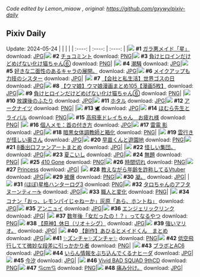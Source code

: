*Code edited by Lemon_miaow , original: https://github.com/gxywy/pixiv-daily*
## Pixiv Daily 
Update: 2024-05-24
|      |      |      |
| :----: | :----: | :----: |
|![](https://pximg.lemonmiaow.xyz/c/240x480/img-master/img/2024/05/22/00/00/26/118936191_p0_master1200.jpg) **#1** [ガラ悪メイド「星」](https://www.pixiv.net/artworks/118936191) download: [JPG](https://pximg.lemonmiaow.xyz/img-original/img/2024/05/22/00/00/26/118936191_p0.jpg)|![](https://pximg.lemonmiaow.xyz/c/240x480/img-master/img/2024/05/22/20/30/05/118956591_p0_master1200.jpg) **#2** [チョコミント](https://www.pixiv.net/artworks/118956591) download: [PNG](https://pximg.lemonmiaow.xyz/img-original/img/2024/05/22/20/30/05/118956591_p0.png)|![](https://pximg.lemonmiaow.xyz/c/240x480/img-master/img/2024/05/22/00/01/06/118936336_p0_master1200.jpg) **#3** [負けヒロインだけどめげない化け猫ちゃん⑥](https://www.pixiv.net/artworks/118936336) download: [PNG](https://pximg.lemonmiaow.xyz/img-original/img/2024/05/22/00/01/06/118936336_p0.png)|
|![](https://pximg.lemonmiaow.xyz/c/240x480/img-master/img/2024/05/23/19/24/43/118981923_p0_master1200.jpg) **#4** [潮騒](https://www.pixiv.net/artworks/118981923) download: [JPG](https://pximg.lemonmiaow.xyz/img-original/img/2024/05/23/19/24/43/118981923_p0.jpg)|![](https://pximg.lemonmiaow.xyz/c/240x480/img-master/img/2024/05/22/20/42/03/118956936_p0_master1200.jpg) **#5** [好きな二面性のあるキャラの展開。](https://www.pixiv.net/artworks/118956936) download: [JPG](https://pximg.lemonmiaow.xyz/img-original/img/2024/05/22/20/42/03/118956936_p0.jpg)|![](https://pximg.lemonmiaow.xyz/c/240x480/img-master/img/2024/05/23/20/03/13/118982967_p0_master1200.jpg) **#6** [メイクアップも力技のシスター](https://www.pixiv.net/artworks/118982967) download: [JPG](https://pximg.lemonmiaow.xyz/img-original/img/2024/05/23/20/03/13/118982967_p0.jpg)|
|![](https://pximg.lemonmiaow.xyz/c/240x480/img-master/img/2024/05/23/18/58/55/118981230_p0_master1200.jpg) **#7** [【会社と私生活】世界ゴスの日](https://www.pixiv.net/artworks/118981230) download: [JPG](https://pximg.lemonmiaow.xyz/img-original/img/2024/05/23/18/58/55/118981230_p0.jpg)|![](https://pximg.lemonmiaow.xyz/c/240x480/img-master/img/2024/05/22/00/01/45/118936402_p0_master1200.jpg) **#8** [【ウマ娘】ウマ娘漫画まとめ105【漫画5枚】](https://www.pixiv.net/artworks/118936402) download: [JPG](https://pximg.lemonmiaow.xyz/img-original/img/2024/05/22/00/01/45/118936402_p0.jpg)|![](https://pximg.lemonmiaow.xyz/c/240x480/img-master/img/2024/05/23/00/01/10/118963832_p0_master1200.jpg) **#9** [負けヒロインだけどめげない化け猫ちゃん⑥](https://www.pixiv.net/artworks/118963832) download: [PNG](https://pximg.lemonmiaow.xyz/img-original/img/2024/05/23/00/01/10/118963832_p0.png)|
|![](https://pximg.lemonmiaow.xyz/c/240x480/img-master/img/2024/05/23/00/01/49/118963901_p0_master1200.jpg) **#10** [放課後のふたり](https://www.pixiv.net/artworks/118963901) download: [JPG](https://pximg.lemonmiaow.xyz/img-original/img/2024/05/23/00/01/49/118963901_p0.jpg)|![](https://pximg.lemonmiaow.xyz/c/240x480/img-master/img/2024/05/23/00/14/56/118964463_p0_master1200.jpg) **#11** [ホタル](https://www.pixiv.net/artworks/118964463) download: [JPG](https://pximg.lemonmiaow.xyz/img-original/img/2024/05/23/00/14/56/118964463_p0.jpg)|![](https://pximg.lemonmiaow.xyz/c/240x480/img-master/img/2024/05/22/22/10/25/118959942_p0_master1200.jpg) **#12** [アークナイツ](https://www.pixiv.net/artworks/118959942) download: [PNG](https://pximg.lemonmiaow.xyz/img-original/img/2024/05/22/22/10/25/118959942_p0.png)|
|![](https://pximg.lemonmiaow.xyz/c/240x480/img-master/img/2024/05/23/00/23/29/118964728_p0_master1200.jpg) **#13** [🕊️](https://www.pixiv.net/artworks/118964728) download: [JPG](https://pximg.lemonmiaow.xyz/img-original/img/2024/05/23/00/23/29/118964728_p0.jpg)|![](https://pximg.lemonmiaow.xyz/c/240x480/img-master/img/2024/05/22/20/00/46/118955791_p0_master1200.jpg) **#14** [ほむら先生とライバル](https://www.pixiv.net/artworks/118955791) download: [PNG](https://pximg.lemonmiaow.xyz/img-original/img/2024/05/22/20/00/46/118955791_p0.png)|![](https://pximg.lemonmiaow.xyz/c/240x480/img-master/img/2024/05/22/00/21/31/118937144_p0_master1200.jpg) **#15** [高飛車ドレイちゃん　お疲れ様](https://www.pixiv.net/artworks/118937144) download: [PNG](https://pximg.lemonmiaow.xyz/img-original/img/2024/05/22/00/21/31/118937144_p0.png)|
|![](https://pximg.lemonmiaow.xyz/c/240x480/img-master/img/2024/05/23/06/00/09/118969703_p0_master1200.jpg) **#16** [個人メモ：首の付き方](https://www.pixiv.net/artworks/118969703) download: [JPG](https://pximg.lemonmiaow.xyz/img-original/img/2024/05/23/06/00/09/118969703_p0.jpg)|![](https://pximg.lemonmiaow.xyz/c/240x480/img-master/img/2024/05/22/00/00/18/118936165_p0_master1200.jpg) **#17** [雷電 影](https://www.pixiv.net/artworks/118936165) download: [JPG](https://pximg.lemonmiaow.xyz/img-original/img/2024/05/22/00/00/18/118936165_p0.jpg)|![](https://pximg.lemonmiaow.xyz/c/240x480/img-master/img/2024/05/22/07/24/21/118943612_p0_master1200.jpg) **#18** [暗黒女体調教師と箱化](https://www.pixiv.net/artworks/118943612) download: [PNG](https://pximg.lemonmiaow.xyz/img-original/img/2024/05/22/07/24/21/118943612_p0.png)|
|![](https://pximg.lemonmiaow.xyz/c/240x480/img-master/img/2024/05/22/00/11/03/118936827_p0_master1200.jpg) **#19** [雲行きが怪しい奥さん](https://www.pixiv.net/artworks/118936827) download: [JPG](https://pximg.lemonmiaow.xyz/img-original/img/2024/05/22/00/11/03/118936827_p0.jpg)|![](https://pximg.lemonmiaow.xyz/c/240x480/img-master/img/2024/05/22/11/33/24/118946682_p0_master1200.jpg) **#20** [早苗くんと遊園地](https://www.pixiv.net/artworks/118946682) download: [PNG](https://pximg.lemonmiaow.xyz/img-original/img/2024/05/22/11/33/24/118946682_p0.png)|![](https://pximg.lemonmiaow.xyz/c/240x480/img-master/img/2024/05/23/00/00/56/118963810_p0_master1200.jpg) **#21** [8番出口ファンアートまとめ](https://www.pixiv.net/artworks/118963810) download: [JPG](https://pximg.lemonmiaow.xyz/img-original/img/2024/05/23/00/00/56/118963810_p0.jpg)|
|![](https://pximg.lemonmiaow.xyz/c/240x480/img-master/img/2024/05/22/20/43/01/118946140_p0_master1200.jpg) **#22** [怪しい集団。](https://www.pixiv.net/artworks/118946140) download: [JPG](https://pximg.lemonmiaow.xyz/img-original/img/2024/05/22/20/43/01/118946140_p0.jpg)|![](https://pximg.lemonmiaow.xyz/c/240x480/img-master/img/2024/05/22/00/00/10/118936121_p0_master1200.jpg) **#23** [夏こいし](https://www.pixiv.net/artworks/118936121) download: [JPG](https://pximg.lemonmiaow.xyz/img-original/img/2024/05/22/00/00/10/118936121_p0.jpg)|![](https://pximg.lemonmiaow.xyz/c/240x480/img-master/img/2024/05/23/00/05/30/118964126_p0_master1200.jpg) **#24** [無題](https://www.pixiv.net/artworks/118964126) download: [PNG](https://pximg.lemonmiaow.xyz/img-original/img/2024/05/23/00/05/30/118964126_p0.png)|
|![](https://pximg.lemonmiaow.xyz/c/240x480/img-master/img/2024/05/22/00/09/37/118936781_p0_master1200.jpg) **#25** [410 Gone](https://www.pixiv.net/artworks/118936781) download: [PNG](https://pximg.lemonmiaow.xyz/img-original/img/2024/05/22/00/09/37/118936781_p0.png)|![](https://pximg.lemonmiaow.xyz/c/240x480/img-master/img/2024/05/23/18/00/08/118979828_p0_master1200.jpg) **#26** [時間切れ](https://www.pixiv.net/artworks/118979828) download: [PNG](https://pximg.lemonmiaow.xyz/img-original/img/2024/05/23/18/00/08/118979828_p0.png)|![](https://pximg.lemonmiaow.xyz/c/240x480/img-master/img/2024/05/23/21/26/44/118985488_p0_master1200.jpg) **#27** [Princess](https://www.pixiv.net/artworks/118985488) download: [JPG](https://pximg.lemonmiaow.xyz/img-original/img/2024/05/23/21/26/44/118985488_p0.jpg)|
|![](https://pximg.lemonmiaow.xyz/c/240x480/img-master/img/2024/05/22/21/01/21/118957595_p0_master1200.jpg) **#28** [教えながら年齢を詐称してるVtuber](https://www.pixiv.net/artworks/118957595) download: [JPG](https://pximg.lemonmiaow.xyz/img-original/img/2024/05/22/21/01/21/118957595_p0.jpg)|![](https://pximg.lemonmiaow.xyz/c/240x480/img-master/img/2024/05/23/18/40/45/118980820_p0_master1200.jpg) **#29** [被爆](https://www.pixiv.net/artworks/118980820) download: [PNG](https://pximg.lemonmiaow.xyz/img-original/img/2024/05/23/18/40/45/118980820_p0.png)|![](https://pximg.lemonmiaow.xyz/c/240x480/img-master/img/2024/05/23/09/12/57/118971975_p0_master1200.jpg) **#30** [凝。](https://www.pixiv.net/artworks/118971975) download: [JPG](https://pximg.lemonmiaow.xyz/img-original/img/2024/05/23/09/12/57/118971975_p0.jpg)|
|![](https://pximg.lemonmiaow.xyz/c/240x480/img-master/img/2024/05/22/02/11/44/118939819_p0_master1200.jpg) **#31** [(ほぼ)星格ハンターログ3](https://www.pixiv.net/artworks/118939819) download: [PNG](https://pximg.lemonmiaow.xyz/img-original/img/2024/05/22/02/11/44/118939819_p0.png)|![](https://pximg.lemonmiaow.xyz/c/240x480/img-master/img/2024/05/22/01/30/41/118939039_p0_master1200.jpg) **#32** [タロちゃんのアフタヌーンティー☕](https://www.pixiv.net/artworks/118939039) download: [JPG](https://pximg.lemonmiaow.xyz/img-original/img/2024/05/22/01/30/41/118939039_p0.jpg)|![](https://pximg.lemonmiaow.xyz/c/240x480/img-master/img/2024/05/23/12/34/53/118974711_p0_master1200.jpg) **#33** [職人と変化](https://www.pixiv.net/artworks/118974711) download: [PNG](https://pximg.lemonmiaow.xyz/img-original/img/2024/05/23/12/34/53/118974711_p0.png)|
|![](https://pximg.lemonmiaow.xyz/c/240x480/img-master/img/2024/05/22/18/05/04/118953018_p0_master1200.jpg) **#34** [コナン「おっ、レモンパイじゃねーか」灰原「あら、ホントね」](https://www.pixiv.net/artworks/118953018) download: [JPG](https://pximg.lemonmiaow.xyz/img-original/img/2024/05/22/18/05/04/118953018_p0.jpg)|![](https://pximg.lemonmiaow.xyz/c/240x480/img-master/img/2024/05/23/00/00/09/118963620_p0_master1200.jpg) **#35** [アンニュイ](https://www.pixiv.net/artworks/118963620) download: [JPG](https://pximg.lemonmiaow.xyz/img-original/img/2024/05/23/00/00/09/118963620_p0.jpg)|![](https://pximg.lemonmiaow.xyz/c/240x480/img-master/img/2024/05/22/12/54/35/118948035_p0_master1200.jpg) **#36** [エンジェリックリンク](https://www.pixiv.net/artworks/118948035) download: [JPG](https://pximg.lemonmiaow.xyz/img-original/img/2024/05/22/12/54/35/118948035_p0.jpg)|
|![](https://pximg.lemonmiaow.xyz/c/240x480/img-master/img/2024/05/23/12/47/02/118974889_p0_master1200.jpg) **#37** [数年後「女だったの！？」ってなるやつ](https://www.pixiv.net/artworks/118974889) download: [PNG](https://pximg.lemonmiaow.xyz/img-original/img/2024/05/23/12/47/02/118974889_p0.png)|![](https://pximg.lemonmiaow.xyz/c/240x480/img-master/img/2024/05/22/19/03/54/118954386_p0_master1200.jpg) **#38** [【原神】休日（リオ＋シグ）](https://www.pixiv.net/artworks/118954386) download: [JPG](https://pximg.lemonmiaow.xyz/img-original/img/2024/05/22/19/03/54/118954386_p0.jpg)|![](https://pximg.lemonmiaow.xyz/c/240x480/img-master/img/2024/05/23/20/29/21/118982991_p0_master1200.jpg) **#39** [強いマリオ。](https://www.pixiv.net/artworks/118982991) download: [JPG](https://pximg.lemonmiaow.xyz/img-original/img/2024/05/23/20/29/21/118982991_p0.jpg)|
|![](https://pximg.lemonmiaow.xyz/c/240x480/img-master/img/2024/05/22/19/56/01/118955583_p0_master1200.jpg) **#40** [【創作】あひるとメイドくん　まとめ](https://www.pixiv.net/artworks/118955583) download: [JPG](https://pximg.lemonmiaow.xyz/img-original/img/2024/05/22/19/56/01/118955583_p0.jpg)|![](https://pximg.lemonmiaow.xyz/c/240x480/img-master/img/2024/05/22/23/40/01/118962920_p0_master1200.jpg) **#41** [✨ズンチャ✨ズンチャ✨](https://www.pixiv.net/artworks/118962920) download: [PNG](https://pximg.lemonmiaow.xyz/img-original/img/2024/05/22/23/40/01/118962920_p0.png)|![](https://pximg.lemonmiaow.xyz/c/240x480/img-master/img/2024/05/22/20/51/43/118957221_p0_master1200.jpg) **#42** [低空飛行してて微妙な段差に引っかかり者](https://www.pixiv.net/artworks/118957221) download: [PNG](https://pximg.lemonmiaow.xyz/img-original/img/2024/05/22/20/51/43/118957221_p0.png)|
|![](https://pximg.lemonmiaow.xyz/c/240x480/img-master/img/2024/05/23/00/23/09/118964718_p0_master1200.jpg) **#43** [ブラボとAC6](https://www.pixiv.net/artworks/118964718) download: [JPG](https://pximg.lemonmiaow.xyz/img-original/img/2024/05/23/00/23/09/118964718_p0.jpg)|![](https://pximg.lemonmiaow.xyz/c/240x480/img-master/img/2024/05/22/01/00/33/118938353_p0_master1200.jpg) **#44** [いらん情報をぶち込んでくるナヒーダ](https://www.pixiv.net/artworks/118938353) download: [JPG](https://pximg.lemonmiaow.xyz/img-original/img/2024/05/22/01/00/33/118938353_p0.jpg)|![](https://pximg.lemonmiaow.xyz/c/240x480/img-master/img/2024/05/23/16/00/04/118977650_p0_master1200.jpg) **#45** [今汐](https://www.pixiv.net/artworks/118977650) download: [JPG](https://pximg.lemonmiaow.xyz/img-original/img/2024/05/23/16/00/04/118977650_p0.jpg)|
|![](https://pximg.lemonmiaow.xyz/c/240x480/img-master/img/2024/05/22/00/29/13/118937412_p0_master1200.jpg) **#46** [Vivid BAD SQUAD 9thCD](https://www.pixiv.net/artworks/118937412) download: [PNG](https://pximg.lemonmiaow.xyz/img-original/img/2024/05/22/00/29/13/118937412_p0.png)|![](https://pximg.lemonmiaow.xyz/c/240x480/img-master/img/2024/05/22/21/07/51/118957823_p0_master1200.jpg) **#47** [💘cm💘](https://www.pixiv.net/artworks/118957823) download: [PNG](https://pximg.lemonmiaow.xyz/img-original/img/2024/05/22/21/07/51/118957823_p0.png)|![](https://pximg.lemonmiaow.xyz/c/240x480/img-master/img/2024/05/23/06/50/21/118970271_p0_master1200.jpg) **#48** [痛み分け。](https://www.pixiv.net/artworks/118970271) download: [JPG](https://pximg.lemonmiaow.xyz/img-original/img/2024/05/23/06/50/21/118970271_p0.jpg)|
